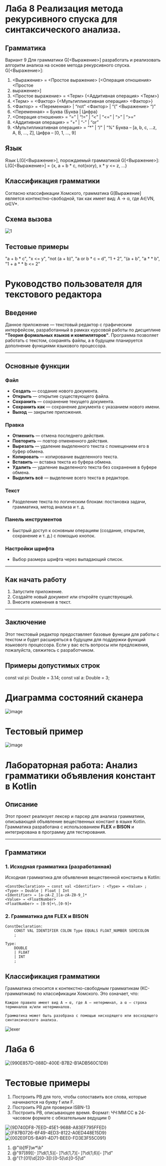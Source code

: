 # Лаба 8 Реализация метода рекурсивного спуска для синтаксического анализа.
## Грамматика
Вариант 9
Для грамматики G[<Выражение>] разработать и реализовать
алгоритм анализа на основе метода рекурсивного спуска.
G[<Выражение>]:
1. <Выражение> = <Простое выражение> [<Операция
отношения> <Простое
2. выражение>]
3. <Простое выражение> = <Терм> {<Аддитивная операция>
<Терм>}
4. <Терм> = <Фактор> {<Мультипликативная операция>
<Фактор>}
5. <Фактор> = <Переменная> | “not” <Фактор> | “(”
<Выражение> “)”
6. <Переменная> = Буква {Буква | Цифра}
7. <Операция отношения> = “=” | “!=” | “<” | “<=” | “>” | “>=”
8. <Аддитивная операция> = “+” | “-” | “or”
9. <Мультипликативная операция> = “*" | “/" | “%"
Буква – [a, b, c, ...z, A, B, …, Z], Цифра – [0, 1, …, 9]
## Язык
Язык L(G[<Выражение>], порождаемый грамматикой G[<Выражение>]:
L(G[<Выражение>] = {x, a + b * c, not(xory), x * y <= z, ...}
## Классификация грамматики
Согласно классификации Хомского, грамматика G[Выражение] является контекстно-свободной, так как имеет вид:
A → α, где A∈VN, α∈V*.
## Схема вызова
![1](https://github.com/user-attachments/assets/8ec7c218-89bc-4a3a-8140-7fedb670fc32)


## Тестовые примеры
"a + b * c",
"x <= y",
"not (a + b)",
"a or b * c = d",
"1 + 2",
"(a + b",
"a * * b",
"1 + a * * b <= 2"

# Руководство пользователя для текстового редактора

## Введение

Данное приложение — текстовый редактор с графическим интерфейсом, разработанный в рамках курсовой работы по дисциплине **"Теория формальных языков и компиляторов"**. Программа позволяет работать с текстом, сохранять файлы, а в будущем планируется дополнение функциями языкового процессора.

---

## Основные функции

### Файл

- **Создать** — создание нового документа.
- **Открыть** — открытие существующего файла.
- **Сохранить** — сохранение текущего документа.
- **Сохранить как** — сохранение документа с указанием нового имени.
- **Выход** — закрытие приложения.

### Правка

- **Отменить** — отмена последнего действия.
- **Повторить** — повтор отмененного действия.
- **Вырезать** — удаление выделенного текста с помещением его в буфер обмена.
- **Копировать** — копирование выделенного текста.
- **Вставить** — вставка текста из буфера обмена.
- **Удалить** — удаление выделенного текста без сохранения в буфере обмена.
- **Выделить всё** — выделение всего текста в редакторе.

### Текст

- Разделение текста по логическим блокам: постановка задачи, грамматика, метод анализа и т. д.

### Панель инструментов

- Быстрый доступ к основным операциям (создание, открытие, сохранение и т. д.) с помощью кнопок.

### Настройки шрифта

- Выбор размера шрифта через выпадающий список.

---

## Как начать работу

1. Запустите приложение.
2. Создайте новый документ или откройте существующий.
3. Внесите изменения в текст.

---

## Заключение

Этот текстовый редактор предоставляет базовые функции для работы с текстом и будет расширяться в будущем для поддержки функций языкового процессора. Если у вас есть вопросы или предложения, пожалуйста, свяжитесь с разработчиком.
## Примеры допустимых строк
const val pi: Double = 3.14;
const val a: Double = 3;
# Диаграмма состояний сканера
![image](https://github.com/user-attachments/assets/927d19ec-520f-47c8-a5ef-816e76fb6fb4)
# Тестовый пример
![image](https://github.com/user-attachments/assets/2bd0bb09-8e13-4914-b7b1-4da5dc28635e)


# Лабораторная работа: Анализ грамматики объявления констант в Kotlin

## Описание

Этот проект реализует лексер и парсер для анализа грамматики, описывающей объявление вещественных констант в языке Kotlin. Грамматика разработана с использованием **FLEX** и **BISON** и интегрирована в программу для тестирования.

---

## Грамматики

### 1. Исходная грамматика (разработанная)

Исходная грамматика для объявления вещественной константы в Kotlin:

```plaintext
<ConstDeclaration> → const val <Identifier> : <Type> = <Value> ;
<Type> → Double | Float | Int
<Identifier> → [a-zA-Z_][a-zA-Z0-9_]*
<Value> → <FloatNumber>
<FloatNumber> → [0-9]+\.[0-9]+
```
### 2. Грамматика для FLEX и BISON
```plaintext
ConstDeclaration:
    CONST VAL IDENTIFIER COLON Type EQUALS FLOAT_NUMBER SEMICOLON
    ;

Type:
    DOUBLE
    | FLOAT
    | INT
    ;
```
## Классификация грамматики

Грамматика относится к контекстно-свободным грамматикам (КС-грамматикам) по классификации Хомского. Это означает, что:

    Каждое правило имеет вид A → α, где A — нетерминал, а α — строка терминалов и/или нетерминалов.

    Грамматика может быть разобрана с помощью нисходящего или восходящего синтаксического анализа.


![lexer](lexer.jpg)



# Лаба 6
![{990E857D-088D-400E-B7B2-B1ADB560C1D9}](https://github.com/user-attachments/assets/f23b72d1-baf0-4e8b-84ba-513d06c50cbc)
# Тестовыe примеры
1. Построить РВ для того, чтобы сопоставить все слова, которые
начинаются на букву f или F.
2. Построить РВ для проверки ISBN-13
3. Построить РВ, описывающее время. Формат: ЧЧ:ММ:СС в 24-часовом формате с обязательным ведущим 0

![{9D740DF8-7EED-45E1-9688-A83EF795FFED}](https://github.com/user-attachments/assets/8e9dc69d-fc48-495e-a0aa-ef92e433c28f)
![{F87B0726-6F49-4ED3-8122-A0ED448E15D9}](https://github.com/user-attachments/assets/effd1bcc-9d8a-405b-82e6-80df28401122)
![{002E0FD5-BA91-4D71-BEE0-FD3E3F55C091}](https://github.com/user-attachments/assets/d9abbc8e-50e0-41d1-9ac5-747f2e4e85d9)

1. @"\b[fF]\w*\b"
2. @"97[89][- ]?\d{1,5}[- ]?\d{1,7}[- ]?\d{1,6}[- ]?\d"
3. @"(?:[01]\d|2[0-3]):[0-5]\d:[0-5]\d"













